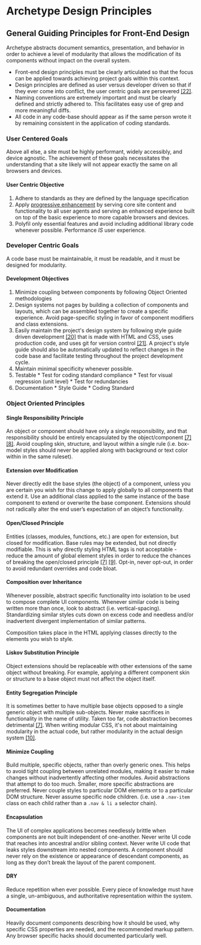 # Archetype Design Principles

## General Guiding Principles for Front-End Design

Archetype abstracts document semantics, presentation, and behavior in order to achieve a level of modularity that allows the modification of its components without impact on the overall system.

  * Front-end design principles must be clearly articulated so that the focus can be applied towards achieving project goals within this context. 
  * Design principles are defined as user versus developer driven so that if they ever come into conflict, the user centric goals are persevered [[22]](addendum.md).
  * Naming conventions are extremely important and must be clearly defined and strictly adhered to. This facilitates easy use of grep and more meaningful diffs.
  * All code in any code-base should appear as if the same person wrote it by remaining consistent in the application of coding standards.

### User Centered Goals
Above all else, a site must be highly performant, widely accessibly, and device agnostic. The achievement of these goals necessitates the understanding that a site likely will not appear exactly the same on all browsers and devices.

#### User Centric Objective
  1. Adhere to standards as they are defined by the language specification
  2. Apply [progressive enhancement](pe.md) by serving core site content and functionality to all user agents and serving an enhanced experience built on top of the basic experience to more capable browsers and devices.
  3. Polyfil only essential features and avoid including additional library code whenever possible. Performance *IS* user experience. 

### Developer Centric Goals
A code base must be maintainable, it must be readable, and it must be designed for modularity.

#### Development Objectives
  1. Minimize coupling between components by following Object Oriented methodologies
  2. Design systems not pages by building a collection of components and layouts, which can be assembled together to create a specific experience.  Avoid page-specific styling in favor of component modifiers and class extensions.
  3. Easily maintain the project's design system by following style guide driven development [[20]](addendum.md) that is made with HTML and CSS, uses production code, and uses git for version control [[21]](addendum.md). A project's style guide should also be automatically updated to reflect changes in the code base and facilitate testing throughout the project development cycle.
  4. Maintain minimal specificity whenever possible.
  5. Testable
    * Test for coding standard compliance
    * Test for visual regression (unit level)
    * Test for redundancies
  6. Documentation 
    * Style Guide
    * Coding Standard

### Object Oriented Principles

#### Single Responsibility Principle
An object or component should have only a single responsibility, and that responsibility should be entirely encapsulated by the object/component [[7]](addendum.md) [[8]](addendum.md). Avoid coupling skin, structure, and layout within a single rule (i.e. box-model styles should never be applied along with background or text color within in the same ruleset).

#### Extension over Modification
Never directly edit the base styles (the object) of a component, unless you are certain you wish for this change to apply globally to all components that extend it. Use an additional class applied to the same instance of the base component to extend or overwrite the base component.  Extensions should not radically alter the end user’s expectation of an object’s functionality.

#### Open/Closed Principle
Entities (classes, modules, functions, etc.) are open for extension, but closed for modification. Base rules may be extended, but not directly modifiable. This is why directly styling HTML tags is not acceptable - reduce the amount of global element styles in order to reduce the chances of breaking the open/closed principle [[7]](addendum.md) [[9]](addendum.md). Opt-in, never opt-out, in order to avoid redundant overrides and code bloat.

#### Composition over Inheritance
Whenever possible, abstract specific functionality into isolation to be used to compose complete UI components.  Whenever similar code is being written more than once, look to abstract (i.e. vertical-spacing).  Standardizing similar styles cuts down on excess code and needless and/or inadvertent divergent implementation of similar patterns.

Composition takes place in the HTML applying classes directly to the elements you wish to style.

#### Liskov Substitution Principle
Object extensions should be replaceable with other extensions of the same object without breaking. For example, applying a different component skin or structure to a base object must not affect the object itself.

#### Entity Segregation Principle
It is sometimes better to have multiple base objects opposed to a single generic object with multiple sub-objects. Never make sacrifices in functionality in the name of utility. Taken too far, code abstraction becomes  detrimental [[7]](addendum.md). When writing modular CSS, it's not about maintaining modularity in the actual code, but rather modularity in the actual design system [[10]](addendum.md).

#### Minimize Coupling
Build multiple, specific objects, rather than overly generic ones.  This helps to avoid tight coupling between unrelated modules, making it easier to make changes without inadvertently affecting other modules.  Avoid abstractions that attempt to do too much.  Smaller, more specific abstractions are preferred. Never couple styles to particular DOM elements or to a particular DOM structure. Never assume specific node children. (i.e. use a `.nav-item` class on each child rather than a `.nav & li a` selector chain).

#### Encapsulation
The UI of complex applications becomes needlessly brittle when components are not built independent of one-another.  Never write UI code that reaches into ancestral and/or sibling context.  Never write UI code that leaks styles downstream into nested components.  A component should never rely on the existence or appearance of descendant components, as long as they don’t break the layout of the parent component.

#### DRY
Reduce repetition when ever possible. Every piece of knowledge must have a single, un-ambiguous, and authoritative representation within the system.

#### Documentation
Heavily document components describing how it should be used, why specific CSS properties are needed, and the recommended markup pattern.  Any browser specific hacks should documented particularly well.

